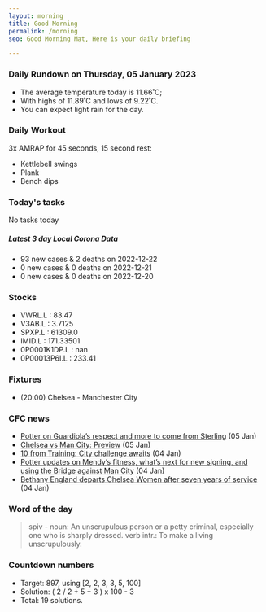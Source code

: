 ```yaml
---
layout: morning
title: Good Morning
permalink: /morning
seo: Good Morning Mat, Here is your daily briefing

---
```


<!-- weather_marker starts -->
### Daily Rundown on Thursday, 05 January 2023

- The average temperature today is 11.66˚C;
- With highs of 11.89˚C and lows of 9.22˚C.
- You can expect light rain for the day.

<!-- weather_marker ends -->

### Daily Workout
<!-- workout_marker starts -->
3x AMRAP for 45 seconds, 15 second rest:

- Kettlebell swings
- Plank
- Bench dips

<!-- workout_marker ends -->

### Today's tasks
<!-- task_marker starts -->
No tasks today
<!-- task_marker ends -->

<!-- c19_marker starts -->
##### Latest 3 day Local Corona Data

- 93 new cases & 2 deaths on 2022-12-22
- 0 new cases & 0 deaths on 2022-12-21
- 0 new cases & 0 deaths on 2022-12-20

<!-- c19_marker ends -->

### Stocks

<!-- stocks_marker starts -->

- VWRL.L : 83.47
- V3AB.L : 3.7125
- SPXP.L : 61309.0
- IMID.L : 171.33501
- 0P0001K1DP.L : nan
- 0P00013P6I.L : 233.41

<!-- stocks_marker ends -->

### Fixtures

<!-- sports_marker starts -->

<ul>
<li>(20:00) Chelsea - Manchester City</li>
</ul>

<!-- sports_marker ends -->

### CFC news

<!-- cfc_marker starts -->
- [Potter on Guardiola’s respect and more to come from Sterling](https://chelseafc.com/en/news/article/potter-on-guardiolas-respect-and-more-to-come-from-sterling) (05 Jan)
- [Chelsea vs Man City: Preview](https://chelseafc.com/en/news/article/chelsea-vs-man-city-preview-chelsea-team-news) (05 Jan)
- [10 from Training: City challenge awaits](https://chelseafc.com/en/news/article/10-from-training-city-challenge-awaits) (04 Jan)
- [Potter updates on Mendy’s fitness, what’s next for new signing, and using the Bridge against Man City](https://chelseafc.com/en/news/article/potter-updates-on-mendys-fitness-whats-next-for-new-signing-and-using-the) (04 Jan)
- [Bethany England departs Chelsea Women after seven years of service](https://chelseafc.com/en/news/article/bethany-england-departs-chelsea-women-after-seven-years-of-service) (04 Jan)

<!-- cfc_marker ends -->

### Word of the day
<!-- word_marker starts -->

 > spiv - noun: An unscrupulous person or a petty criminal, especially one who is sharply dressed. verb intr.: To make a living unscrupulously.

<!-- word_marker ends -->

### Countdown numbers
<!-- game_marker starts -->

- Target: 897, using [2, 2, 3, 3, 5, 100]
- Solution: ( 2 / 2 + 5 + 3 ) x 100 - 3
- Total: 19 solutions.

<!-- game_marker ends -->